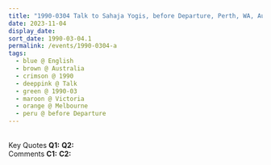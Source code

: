 ```yaml
---
title: "1990-0304 Talk to Sahaja Yogis, before Departure, Perth, WA, Australia"
date: 2023-11-04
display_date: 
sort_date: 1990-03-04.1
permalink: /events/1990-0304-a
tags:
  - blue @ English
  - brown @ Australia
  - crimson @ 1990
  - deeppink @ Talk
  - green @ 1990-03
  - maroon @ Victoria
  - orange @ Melbourne
  - peru @ before Departure
---
```


<br>

<wave-list>
  <list-title color="DarkSeaGreen" width="55">Key Quotes</list-title>
  <list-item color="BlanchedAlmond" width="280"><b>Q1:</b> <i></i></list-item>
  <list-item color="Lavender" width="280"><b>Q2:</b> <i></i></list-item>
</wave-list>

<br>

<wave-list>
  <list-title color="DarkSeaGreen" width="55">Comments</list-title>
  <list-item color="BlanchedAlmond" width="280"><b>C1:</b> <i></i></list-item>
  <list-item color="Lavender" width="280"><b>C2:</b> <i></i></list-item>
</wave-list>